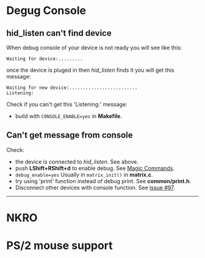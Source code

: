 # Degug Console
## hid_listen can't find device
When debug console of your device is not ready you will see like this:

    Waiting for device:.........

once the device is pluged in then *hid_listen* finds it you will get this message:

    Waiting for new device:.........................
    Listening:

Check if you can't get this 'Listening:' message:
- build with `CONSOLE_ENABLE=yes` in **Makefile**.

## Can't get message from console
Check:
- the device is connected to *hid_listen*. See above.
- push **LShift+RShift+d** to enable debug. See [Magic Commands](https://github.com/tmk/tmk_keyboard#magic-commands).
- `debug_enable=yes` Usually in `matrix_init()` in **matrix.c**.
- try using 'print' function instead of debug print. See **common/print.h**.
- Disconnect other devices with console function. See [Issue #97](https://github.com/tmk/tmk_keyboard/issues/97).

***

# NKRO

# PS/2 mouse support